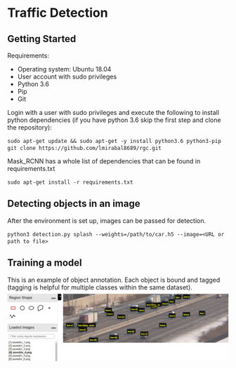 # Traffic Detection

## Getting Started

Requirements:
- Operating system: Ubuntu 18.04
- User account with sudo privileges
- Python 3.6
- Pip
- Git

Login with a user with sudo privileges and execute the following to install python dependencies (if you have python 3.6 skip the first step and clone the repository):

```
sudo apt-get update && sudo apt-get -y install python3.6 python3-pip
git clone https://github.com/lmirabal8689/rgc.git
```

Mask_RCNN has a whole list of dependencies that can be found in requirements.txt
```
sudo apt-get install -r requirements.txt
``` 

## Detecting objects in an image
After the environment is set up, images can be passed for detection.
```
python3 detection.py splash --weights=/path/to/car.h5 --image=<URL or path to file>
```



## Training a model
This is an example of object annotation. Each object is bound and tagged (tagging is helpful for multiple classes within the same dataset).
![](assets/annotation.jpg)